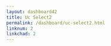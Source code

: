 ```yaml
---
layout: dashboard42
title: Uc Select2
permalink: /dashboard/uc-select2.html
linknum: 2
linkchad: 2
---
```

